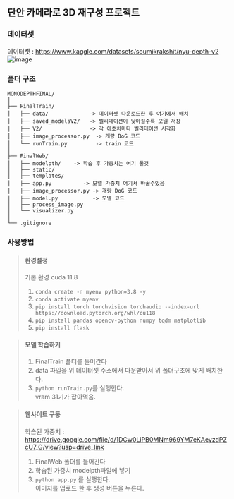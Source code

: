 ## 단안 카메라로 3D 재구성 프로젝트

### 데이터셋 
데이터셋 : https://www.kaggle.com/datasets/soumikrakshit/nyu-depth-v2
![image](https://github.com/user-attachments/assets/826f103d-4347-4dc4-b2e9-66f3009636a0)

### 폴더 구조
```
MONODEPTHFINAL/
│
├── FinalTrain/
│   ├── data/             -> 데이터셋 다운로드한 후 여기에서 배치
│   ├── saved_modelsV2/   -> 벨리데이션이 낮아질수록 모델 저장
│   ├── V2/               -> 각 에초치마다 벨리데이션 시각화
│   ├── image_processor.py  -> 개량 DoG 코드
│   └── runTrain.py         -> train 코드
│
├── FinalWeb/
│   ├── modelpth/    -> 학습 후 가중치는 여기 둘것
│   ├── static/          
│   ├── templates/
│   ├── app.py          -> 모델 가중치 여기서 바꿀수있음
│   ├── image_processor.py -> 개량 DoG 코드
│   ├── model.py           -> 모델 코드 
│   ├── process_image.py 
│   └── visualizer.py
│
└── .gitignore
```

### 사용방법
> #### 환경설정
> 기본 환경 cuda 11.8
> 1. ```conda create -n myenv python=3.8 -y```
> 2. ```conda activate myenv```
> 3. ```pip install torch torchvision torchaudio --index-url https://download.pytorch.org/whl/cu118```
> 4. ```pip install pandas opencv-python numpy tqdm matplotlib```
> 5. ```pip install flask```

> #### 모델 학습하기
> 1. FinalTrain 폴더를 들어간다
> 2. data 파일을 위 데이터셋 주소에서 다운받아서 위 폴더구조에 맞게 배치한다.
> 3. ```python runTrain.py```를 실행한다.
<br> vram 31기가 잡아먹음.

> #### 웹사이트 구동
> 학습된 가중치 : https://drive.google.com/file/d/1DCw0LiPB0MNm969YM7eKAeyzdPZcU7_G/view?usp=drive_link
> 1. FinalWeb 폴더를 들어간다
> 2. 학습된 가중치 modelpth파일에 넣기
> 3. ```python app.py``` 를 실행한다.
<br>이미지를 업로드 한 후 생성 버튼을 누른다.

